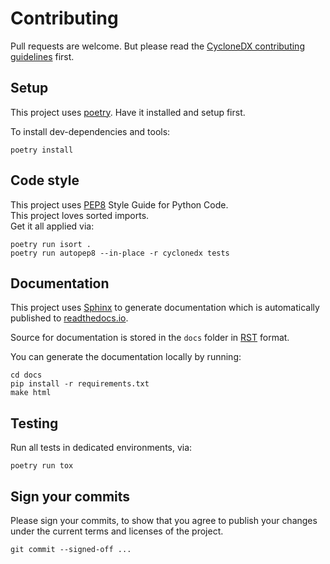# Contributing

Pull requests are welcome.
But please read the
[CycloneDX contributing guidelines](https://github.com/CycloneDX/.github/blob/master/CONTRIBUTING.md)
first.

## Setup

This project uses [poetry]. Have it installed and setup first.

To install dev-dependencies and tools:

```shell
poetry install
```

## Code style

This project uses [PEP8] Style Guide for Python Code.  
This project loves sorted imports.  
Get it all applied via:

```shell
poetry run isort .
poetry run autopep8 --in-place -r cyclonedx tests
```

## Documentation

This project uses [Sphinx] to generate documentation which is automatically published to [readthedocs.io].

Source for documentation is stored in the `docs` folder in [RST] format.

You can generate the documentation locally by running:

```shell
cd docs
pip install -r requirements.txt
make html
```

## Testing

Run all tests in dedicated environments, via:

```shell
poetry run tox
```

## Sign your commits

Please sign your commits,
to show that you agree to publish your changes under the current terms and licenses of the project.

```shell
git commit --signed-off ...
```

[poetry]: https://python-poetry.org
[PEP8]: https://www.python.org/dev/peps/pep-0008
[Sphinx]: https://www.sphinx-doc.org/
[readthedocs.io]: https://cyclonedx-python-library.readthedocs.io/
[RST]: https://en.wikipedia.org/wiki/ReStructuredText
